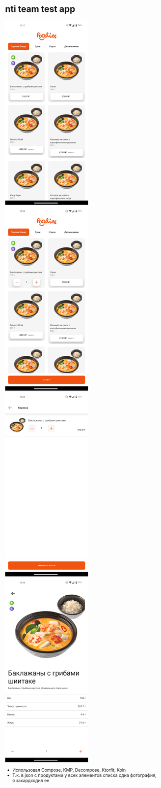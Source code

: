 # nti team test app

<p>
  <img src="./assets/1.png">
  <img src="./assets/2.png">
  <img src="./assets/3.png">
  <img src="./assets/4.png">
</p>



- Использовал Compose, KMP, Decompose, Ktorfit, Koin
- Т.к. в json с продуктами у всех элементов списка одна фотография, я захардкодил ее
